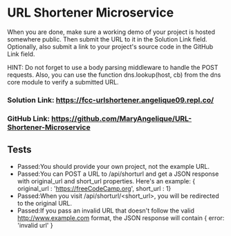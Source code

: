 # URL Shortener Microservice

When you are done, make sure a working demo of your project is hosted somewhere public. Then submit the URL to it in the Solution Link field. Optionally, also submit a link to your project's source code in the GitHub Link field.

HINT: Do not forget to use a body parsing middleware to handle the POST requests. Also, you can use the function dns.lookup(host, cb) from the dns core module to verify a submitted URL.

### Solution Link: https://fcc-urlshortener.angelique09.repl.co/
### GitHub Link: https://github.com/MaryAngelique/URL-Shortener-Microservice

##  Tests
- Passed:You should provide your own project, not the example URL.
- Passed:You can POST a URL to /api/shorturl and get a JSON response with original_url and short_url properties. Here's an example: { original_url : 'https://freeCodeCamp.org', short_url : 1}
- Passed:When you visit /api/shorturl/<short_url>, you will be redirected to the original URL.
- Passed:If you pass an invalid URL that doesn't follow the valid http://www.example.com format, the JSON response will contain { error: 'invalid url' }
